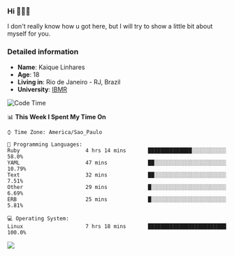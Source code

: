 ### Hi 🙋🏽‍♂️

I don't really know how u got here, but I will try to show a little bit about myself for you.

### Detailed information

* **Name**: Kaique Linhares
* **Age**: 18
* **Living in**: Rio  de Janeiro - RJ, Brazil
* **University**: [IBMR](https://www.ibmr.br/)

<!--START_SECTION:waka-->
![Code Time](http://img.shields.io/badge/Code%20Time-320%20hrs%2031%20mins-blue)

📊 **This Week I Spent My Time On** 

```text
⌚︎ Time Zone: America/Sao_Paulo

💬 Programming Languages: 
Ruby                     4 hrs 14 mins       ██████████████░░░░░░░░░░░   58.0% 
YAML                     47 mins             ██░░░░░░░░░░░░░░░░░░░░░░░   10.79% 
Text                     32 mins             ██░░░░░░░░░░░░░░░░░░░░░░░   7.51% 
Other                    29 mins             █░░░░░░░░░░░░░░░░░░░░░░░░   6.69% 
ERB                      25 mins             █░░░░░░░░░░░░░░░░░░░░░░░░   5.81%

💻 Operating System: 
Linux                    7 hrs 18 mins       █████████████████████████   100.0%

```


<!--END_SECTION:waka-->

<a href="https://www.linkedin.com/in/kaique-linhares-25a840208/"  target="_blank"><img src="https://img.shields.io/badge/-LinkedIn-%230077B5?style=for-the-badge&logo=linkedin&logoColor=white" target="_blank"></a>
